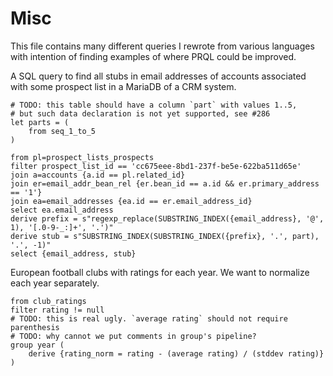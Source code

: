 # Misc

This file contains many different queries I rewrote from various languages with
intention of finding examples of where PRQL could be improved.

A SQL query to find all stubs in email addresses of accounts associated with
some prospect list in a MariaDB of a CRM system.

```prql
# TODO: this table should have a column `part` with values 1..5,
# but such data declaration is not yet supported, see #286
let parts = (
    from seq_1_to_5
)

from pl=prospect_lists_prospects
filter prospect_list_id == 'cc675eee-8bd1-237f-be5e-622ba511d65e'
join a=accounts {a.id == pl.related_id}
join er=email_addr_bean_rel {er.bean_id == a.id && er.primary_address == '1'}
join ea=email_addresses {ea.id == er.email_address_id}
select ea.email_address
derive prefix = s"regexp_replace(SUBSTRING_INDEX({email_address}, '@', 1), '[.0-9-_:]+', '.')"
derive stub = s"SUBSTRING_INDEX(SUBSTRING_INDEX({prefix}, '.', part), '.', -1)"
select {email_address, stub}
```

European football clubs with ratings for each year. We want to normalize each
year separately.

```prql
from club_ratings
filter rating != null
# TODO: this is real ugly. `average rating` should not require parenthesis
# TODO: why cannot we put comments in group's pipeline?
group year (
    derive {rating_norm = rating - (average rating) / (stddev rating)}
)
```
